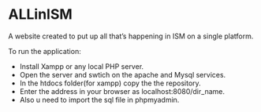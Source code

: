 # ALLinISM
A website created to put up all that’s happening in ISM on a single platform.

To run the application:
  - Install Xampp or any local PHP server.
  - Open the server and swtich on the apache and Mysql services.
  - In the htdocs folder(for xampp) copy the the repository.
  - Enter the address in your browser as localhost:8080/dir_name.
  - Also u need to import the sql file in phpmyadmin.
